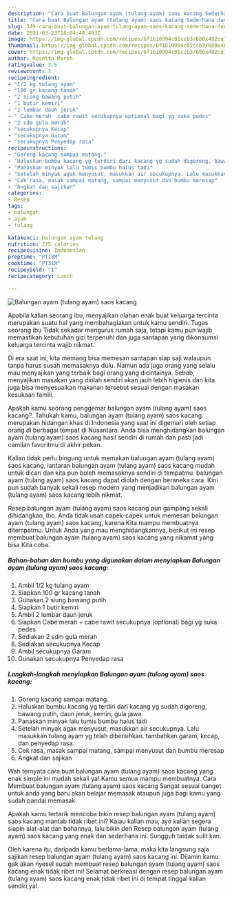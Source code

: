 ```yaml
---
description: "Cara buat Balungan ayam (tulang ayam) saos kacang Sederhana dan Mudah Dibuat"
title: "Cara buat Balungan ayam (tulang ayam) saos kacang Sederhana dan Mudah Dibuat"
slug: 349-cara-buat-balungan-ayam-tulang-ayam-saos-kacang-sederhana-dan-mudah-dibuat
date: 2021-03-23T18:04:48.493Z
image: https://img-global.cpcdn.com/recipes/6f1b10994c01ccb3/680x482cq70/balungan-ayam-tulang-ayam-saos-kacang-foto-resep-utama.jpg
thumbnail: https://img-global.cpcdn.com/recipes/6f1b10994c01ccb3/680x482cq70/balungan-ayam-tulang-ayam-saos-kacang-foto-resep-utama.jpg
cover: https://img-global.cpcdn.com/recipes/6f1b10994c01ccb3/680x482cq70/balungan-ayam-tulang-ayam-saos-kacang-foto-resep-utama.jpg
author: Rosetta Marsh
ratingvalue: 3.6
reviewcount: 3
recipeingredient:
- "1/2 kg tulang ayam"
- "100 gr kacang tanah"
- "2 siung bawang putih"
- "1 butir kemiri"
- "2 lembar daun jeruk"
- " Cabe merah  cabe rawit secukupnya optional bagi yg suka pedes"
- "2 sdm gula merah"
- "secukupnya Kecap"
- "secukupnya Garam"
- "secukupnya Penyedap rasa"
recipeinstructions:
- "Goreng kacang sampai matang."
- "Haluskan bumbu kacang yg terdiri dari kacang yg sudah digoreng, bawang putih, daun jeruk, kemiri, gula jawa"
- "Panaskan minyak lalu tumis bumbu halus tadi"
- "Setelah minyak agak menyusut, masukkan air secukupnya. Lalu masukkan tulang ayam yg telah dibersihkan. tambahkan garam, kecap, dan penyedap rasa."
- "Cek rasa, masak sampai matang, sampai menyusut dan bumbu meresap"
- "Angkat dan sajikan"
categories:
- Resep
tags:
- balungan
- ayam
- tulang

katakunci: balungan ayam tulang 
nutrition: 275 calories
recipecuisine: Indonesian
preptime: "PT18M"
cooktime: "PT31M"
recipeyield: "1"
recipecategory: Lunch

---
```



![Balungan ayam (tulang ayam) saos kacang](https://img-global.cpcdn.com/recipes/6f1b10994c01ccb3/680x482cq70/balungan-ayam-tulang-ayam-saos-kacang-foto-resep-utama.jpg)

Apabila kalian seorang ibu, menyajikan olahan enak buat keluarga tercinta merupakan suatu hal yang membahagiakan untuk kamu sendiri. Tugas seorang ibu Tidak sekadar mengurus rumah saja, tetapi kamu pun wajib memastikan kebutuhan gizi terpenuhi dan juga santapan yang dikonsumsi keluarga tercinta wajib nikmat.

Di era  saat ini, kita memang bisa memesan santapan siap saji walaupun tanpa harus susah memasaknya dulu. Namun ada juga orang yang selalu mau menyajikan yang terbaik bagi orang yang dicintainya. Sebab, menyajikan masakan yang diolah sendiri akan jauh lebih higienis dan kita juga bisa menyesuaikan makanan tersebut sesuai dengan masakan kesukaan famili. 



Apakah kamu seorang penggemar balungan ayam (tulang ayam) saos kacang?. Tahukah kamu, balungan ayam (tulang ayam) saos kacang merupakan hidangan khas di Indonesia yang saat ini digemari oleh setiap orang di berbagai tempat di Nusantara. Anda bisa menghidangkan balungan ayam (tulang ayam) saos kacang hasil sendiri di rumah dan pasti jadi camilan favoritmu di akhir pekan.

Kalian tidak perlu bingung untuk memakan balungan ayam (tulang ayam) saos kacang, lantaran balungan ayam (tulang ayam) saos kacang mudah untuk dicari dan kita pun boleh memasaknya sendiri di tempatmu. balungan ayam (tulang ayam) saos kacang dapat diolah dengan beraneka cara. Kini pun sudah banyak sekali resep modern yang menjadikan balungan ayam (tulang ayam) saos kacang lebih nikmat.

Resep balungan ayam (tulang ayam) saos kacang pun gampang sekali dihidangkan, lho. Anda tidak usah capek-capek untuk memesan balungan ayam (tulang ayam) saos kacang, karena Kita mampu membuatnya ditempatmu. Untuk Anda yang mau menghidangkannya, berikut ini resep membuat balungan ayam (tulang ayam) saos kacang yang nikamat yang bisa Kita coba.

<!--inarticleads1-->

##### Bahan-bahan dan bumbu yang digunakan dalam menyiapkan Balungan ayam (tulang ayam) saos kacang:

1. Ambil 1/2 kg tulang ayam
1. Siapkan 100 gr kacang tanah
1. Gunakan 2 siung bawang putih
1. Siapkan 1 butir kemiri
1. Ambil 2 lembar daun jeruk
1. Siapkan  Cabe merah + cabe rawit secukupnya (optional) bagi yg suka pedes
1. Sediakan 2 sdm gula merah
1. Sediakan secukupnya Kecap
1. Ambil secukupnya Garam
1. Gunakan secukupnya Penyedap rasa




<!--inarticleads2-->

##### Langkah-langkah menyiapkan Balungan ayam (tulang ayam) saos kacang:

1. Goreng kacang sampai matang.
1. Haluskan bumbu kacang yg terdiri dari kacang yg sudah digoreng, bawang putih, daun jeruk, kemiri, gula jawa
1. Panaskan minyak lalu tumis bumbu halus tadi
1. Setelah minyak agak menyusut, masukkan air secukupnya. Lalu masukkan tulang ayam yg telah dibersihkan. tambahkan garam, kecap, dan penyedap rasa.
1. Cek rasa, masak sampai matang, sampai menyusut dan bumbu meresap
1. Angkat dan sajikan




Wah ternyata cara buat balungan ayam (tulang ayam) saos kacang yang enak simple ini mudah sekali ya! Kamu semua mampu membuatnya. Cara Membuat balungan ayam (tulang ayam) saos kacang Sangat sesuai banget untuk anda yang baru akan belajar memasak ataupun juga bagi kamu yang sudah pandai memasak.

Apakah kamu tertarik mencoba bikin resep balungan ayam (tulang ayam) saos kacang mantab tidak ribet ini? Kalau kalian mau, ayo kalian segera siapin alat-alat dan bahannya, lalu bikin deh Resep balungan ayam (tulang ayam) saos kacang yang enak dan sederhana ini. Sungguh taidak sulit kan. 

Oleh karena itu, daripada kamu berlama-lama, maka kita langsung saja sajikan resep balungan ayam (tulang ayam) saos kacang ini. Dijamin kamu gak akan nyesel sudah membuat resep balungan ayam (tulang ayam) saos kacang enak tidak ribet ini! Selamat berkreasi dengan resep balungan ayam (tulang ayam) saos kacang enak tidak ribet ini di tempat tinggal kalian sendiri,ya!.

